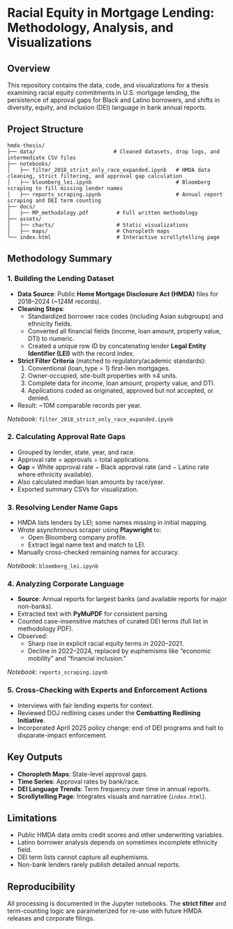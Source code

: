 # Racial Equity in Mortgage Lending: Methodology, Analysis, and Visualizations

## Overview
This repository contains the data, code, and visualizations for a thesis examining racial equity commitments in U.S. mortgage lending, the persistence of approval gaps for Black and Latino borrowers, and shifts in diversity, equity, and inclusion (DEI) language in bank annual reports.

## Project Structure

```
hmda-thesis/
├── data/                         # Cleaned datasets, drop logs, and intermediate CSV files
├── notebooks/
│   ├── filter_2018_strict_only_race_expanded.ipynb   # HMDA data cleaning, strict filtering, and approval gap calculation
│   ├── bloomberg_lei.ipynb                           # Bloomberg scraping to fill missing lender names
│   ├── reports_scraping.ipynb                        # Annual report scraping and DEI term counting
├── docs/
│   ├── MP_methodology.pdf         # Full written methodology
├── assets/
│   ├── charts/                    # Static visualizations
│   ├── maps/                      # Choropleth maps
└── index.html                     # Interactive scrollytelling page
```

## Methodology Summary

### 1. Building the Lending Dataset
- **Data Source**: Public **Home Mortgage Disclosure Act (HMDA)** files for 2018–2024 (~124M records).
- **Cleaning Steps**:
  - Standardized borrower race codes (including Asian subgroups) and ethnicity fields.
  - Converted all financial fields (income, loan amount, property value, DTI) to numeric.
  - Created a unique row ID by concatenating lender **Legal Entity Identifier (LEI)** with the record index.
- **Strict Filter Criteria** (matched to regulatory/academic standards):
  1. Conventional (loan_type = 1) first-lien mortgages.
  2. Owner-occupied, site-built properties with ≤4 units.
  3. Complete data for income, loan amount, property value, and DTI.
  4. Applications coded as originated, approved but not accepted, or denied.
- Result: ~10M comparable records per year.

_Notebook_: `filter_2018_strict_only_race_expanded.ipynb`

### 2. Calculating Approval Rate Gaps
- Grouped by lender, state, year, and race.
- Approval rate = approvals ÷ total applications.
- **Gap** = White approval rate − Black approval rate (and − Latino rate where ethnicity available).
- Also calculated median loan amounts by race/year.
- Exported summary CSVs for visualization.

### 3. Resolving Lender Name Gaps
- HMDA lists lenders by LEI; some names missing in initial mapping.
- Wrote asynchronous scraper using **Playwright** to:
  - Open Bloomberg company profile.
  - Extract legal name text and match to LEI.
- Manually cross-checked remaining names for accuracy.

_Notebook_: `bloomberg_lei.ipynb`

### 4. Analyzing Corporate Language
- **Source**: Annual reports for largest banks (and available reports for major non-banks).
- Extracted text with **PyMuPDF** for consistent parsing.
- Counted case-insensitive matches of curated DEI terms (full list in methodology PDF).
- Observed:
  - Sharp rise in explicit racial equity terms in 2020–2021.
  - Decline in 2022–2024, replaced by euphemisms like “economic mobility” and “financial inclusion.”

_Notebook_: `reports_scraping.ipynb`

### 5. Cross-Checking with Experts and Enforcement Actions
- Interviews with fair lending experts for context.
- Reviewed DOJ redlining cases under the **Combatting Redlining Initiative**.
- Incorporated April 2025 policy change: end of DEI programs and halt to disparate-impact enforcement.

## Key Outputs
- **Choropleth Maps**: State-level approval gaps.
- **Time Series**: Approval rates by bank/race.
- **DEI Language Trends**: Term frequency over time in annual reports.
- **Scrollytelling Page**: Integrates visuals and narrative (`index.html`).

## Limitations
- Public HMDA data omits credit scores and other underwriting variables.
- Latino borrower analysis depends on sometimes incomplete ethnicity field.
- DEI term lists cannot capture all euphemisms.
- Non-bank lenders rarely publish detailed annual reports.

## Reproducibility
All processing is documented in the Jupyter notebooks. The **strict filter** and term-counting logic are parameterized for re-use with future HMDA releases and corporate filings.

